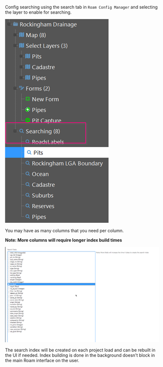 Config searching using the search tab in `Roam Config Manager` and selecting the layer to enable for searching.

![logo](../images/searching.png)

You may have as many columns that you need per column. 

**Note: More columns will require longer index build times**

![logo](../images/searching-fields.png)

The search index will be created on each project load and can be rebuilt in the UI if needed. Index building is done in 
the background doesn't block in the main Roam interface on the user.

